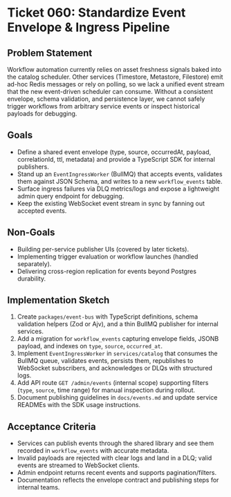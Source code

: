 # Ticket 060: Standardize Event Envelope & Ingress Pipeline

## Problem Statement
Workflow automation currently relies on asset freshness signals baked into the catalog scheduler. Other services (Timestore, Metastore, Filestore) emit ad-hoc Redis messages or rely on polling, so we lack a unified event stream that the new event-driven scheduler can consume. Without a consistent envelope, schema validation, and persistence layer, we cannot safely trigger workflows from arbitrary service events or inspect historical payloads for debugging.

## Goals
- Define a shared event envelope (type, source, occurredAt, payload, correlationId, ttl, metadata) and provide a TypeScript SDK for internal publishers.
- Stand up an `EventIngressWorker` (BullMQ) that accepts events, validates them against JSON Schema, and writes to a new `workflow_events` table.
- Surface ingress failures via DLQ metrics/logs and expose a lightweight admin query endpoint for debugging.
- Keep the existing WebSocket event stream in sync by fanning out accepted events.

## Non-Goals
- Building per-service publisher UIs (covered by later tickets).
- Implementing trigger evaluation or workflow launches (handled separately).
- Delivering cross-region replication for events beyond Postgres durability.

## Implementation Sketch
1. Create `packages/event-bus` with TypeScript definitions, schema validation helpers (Zod or Ajv), and a thin BullMQ publisher for internal services.
2. Add a migration for `workflow_events` capturing envelope fields, JSONB payload, and indexes on `type`, `source`, `occurred_at`.
3. Implement `EventIngressWorker` in `services/catalog` that consumes the BullMQ queue, validates events, persists them, republishes to WebSocket subscribers, and acknowledges or DLQs with structured logs.
4. Add API route `GET /admin/events` (internal scope) supporting filters (`type`, `source`, time range) for manual inspection during rollout.
5. Document publishing guidelines in `docs/events.md` and update service READMEs with the SDK usage instructions.

## Acceptance Criteria
- Services can publish events through the shared library and see them recorded in `workflow_events` with accurate metadata.
- Invalid payloads are rejected with clear logs and land in a DLQ; valid events are streamed to WebSocket clients.
- Admin endpoint returns recent events and supports pagination/filters.
- Documentation reflects the envelope contract and publishing steps for internal teams.
